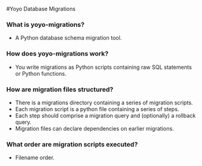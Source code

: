 #Yoyo Database Migrations

### What is yoyo-migrations?
- A Python database schema migration tool.

### How does yoyo-migrations work?
- You write migrations as Python scripts containing raw SQL statements or 
Python functions.

### How are migration files structured?
- There is a migrations directory containing a series of migration scripts.
- Each migration script is a python file containing a series of steps.
- Each step should comprise a migration query and (optionally) a rollback query.
- Migration files can declare dependencies on earlier migrations.

### What order are migration scripts executed?
- Filename order.